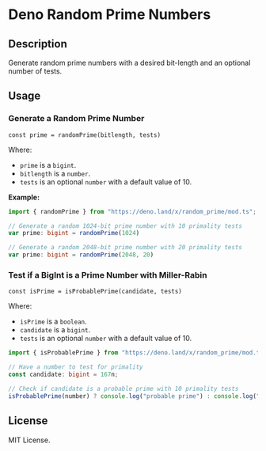 # Deno Random Prime Numbers
## Description
Generate random prime numbers with a desired bit-length and an optional number of tests.

## Usage
### Generate a Random Prime Number
`const prime = randomPrime(bitlength, tests)`

Where:
* `prime` is a `bigint`.
* `bitlength` is a `number`.
* `tests` is an optional `number` with a default value of 10.

**Example:**
```typescript
import { randomPrime } from "https://deno.land/x/random_prime/mod.ts";

// Generate a random 1024-bit prime number with 10 primality tests
var prime: bigint = randomPrime(1024)

// Generate a random 2048-bit prime number with 20 primality tests
var prime: bigint = randomPrime(2048, 20)
```
### Test if a BigInt is a Prime Number with Miller-Rabin
`const isPrime = isProbablePrime(candidate, tests)`

Where:
* `isPrime` is a `boolean`.
* `candidate` is a `bigint`.
* `tests` is an optional `number` with a default value of 10.

```typescript
import { isProbablePrime } from "https://deno.land/x/random_prime/mod.ts";

// Have a number to test for primality
const candidate: bigint = 167n;

// Check if candidate is a probable prime with 10 primality tests
isProbablePrime(number) ? console.log("probable prime") : console.log("composite");
```

## License
MIT License.